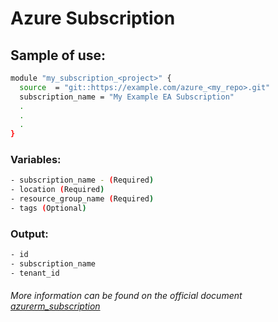 # Azure Subscription

## Sample of use:

```bash
module "my_subscription_<project>" {
  source  = "git::https://example.com/azure_<my_repo>.git"
  subscription_name = "My Example EA Subscription"
  .
  .
  .
}
```

### Variables:

```bash
- subscription_name - (Required)
- location (Required)
- resource_group_name (Required)
- tags (Optional)
```

### Output:

```bash
- id
- subscription_name
- tenant_id
```

###### More information can be found on the official document [azurerm_subscription](https://registry.terraform.io/providers/hashicorp/azurerm/latest/docs/resources/subscription)